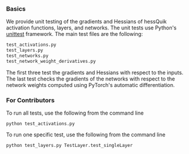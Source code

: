 
### Basics
We provide unit testing of the gradients and Hessians of hessQuik activation functions, layers, and networks.  The unit tests use Python's [unittest](https://docs.python.org/3/library/unittest.html) framework. The main test files are the following:
```html
test_activations.py
test_layers.py
test_networks.py
test_network_weight_derivatives.py
```
The first three test the gradients and Hessians with respect to the inputs.  The last test checks the gradients of the networks with respect to the network weights computed using PyTorch's automatic differentiation.


### For Contributors

To run all tests, use the following from the command line
```console
python test_activations.py
```

To run one specific test, use the following from the command line
```console
python test_layers.py TestLayer.test_singleLayer
```

